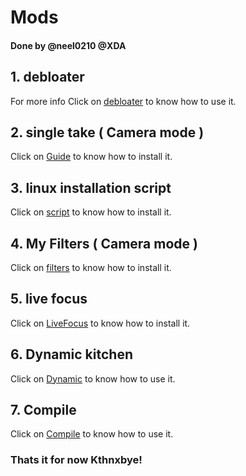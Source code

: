 # Mods

#### Done by @neel0210 @XDA

## 1. debloater

For more info Click on [debloater](https://github.com/neel021000/MODS/tree/debloater/#/debloater) to know how to use it.

## 2. single take ( Camera mode ) 
Click on [Guide](https://github.com/neel021000/MODS/blob/singletake/README.md/#/guide) to know how to install it.

## 3. linux installation script
Click on [script](https://github.com/neel021000/MODS/tree/linux/#/script) to know how to install it.

## 4. My Filters ( Camera mode )
Click on [filters](https://github.com/neel021000/MODS/tree/myfilters#/filters) to know how to install it.

## 5. live focus
Click on [LiveFocus](https://github.com/neel021000/MODS/tree/singletake) to know how to install it.

## 6. Dynamic kitchen
Click on [Dynamic](https://github.com/neel0210/dynamic) to know how to use it.

## 7. Compile
Click on [Compile](https://github.com/neel0210/compile) to know how to use it.

### Thats it for now Kthnxbye!
